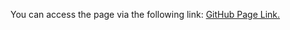 You can access the page via the following link: [GitHub Page Link.](https://vnathaly.github.io/web-tools-list/)
